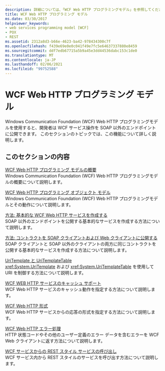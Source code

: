 ```yaml
---
description: 詳細については、「WCF Web HTTP プログラミングモデル」を参照してください。
title: WCF Web HTTP プログラミング モデル
ms.date: 03/30/2017
helpviewer_keywords:
- web services programming model [WCF]
- POX
- REST
ms.assetid: 2312a8d3-b66e-4623-ba42-978434300c7f
ms.openlocfilehash: f439e69e0e0c041f49e7fc5e64637337880e8459
ms.sourcegitcommit: ddf7edb67715a5b9a45e3dd44536dabc153c1de0
ms.translationtype: MT
ms.contentlocale: ja-JP
ms.lasthandoff: 02/06/2021
ms.locfileid: "99752588"
---
```

# <a name="wcf-web-http-programming-model"></a>WCF Web HTTP プログラミング モデル

Windows Communication Foundation (WCF) Web HTTP プログラミングモデルを使用すると、開発者は WCF サービス操作を SOAP 以外のエンドポイントに公開できます。 このセクションのトピックでは、この機能について詳しく説明します。  
  
## <a name="in-this-section"></a>このセクションの内容  

 [WCF Web HTTP プログラミング モデルの概要](wcf-web-http-programming-model-overview.md)  
 Windows Communication Foundation (WCF) Web HTTP プログラミングモデルの概要について説明します。  
  
 [WCF Web HTTP プログラミング オブジェクト モデル](wcf-web-http-programming-object-model.md)  
 Windows Communication Foundation (WCF) Web HTTP プログラミングモデルとその動作について説明します。  
  
 [方法: 基本的な WCF Web HTTP サービスを作成する](how-to-create-a-basic-wcf-web-http-service.md)  
 SOAP 以外のエンドポイントを公開する基本的なサービスを作成する方法について説明します。  
  
 [方法: コントラクトを SOAP クライアントおよび Web クライアントに公開する](how-to-expose-a-contract-to-soap-and-web-clients.md)  
 SOAP クライアントと SOAP 以外のクライアントの両方に同じコントラクトを公開する基本的なサービスを作成する方法について説明します。  
  
 [UriTemplate と UriTemplateTable](uritemplate-and-uritemplatetable.md)  
 <xref:System.UriTemplate> および <xref:System.UriTemplateTable> を使用して URI を制御する方法について説明します。  
  
 [WCF WEB HTTP サービスのキャッシュ サポート](caching-support-for-wcf-web-http-services.md)  
 WCF Web HTTP サービスのキャッシュ動作を指定する方法について説明します。  
  
 [WCF Web HTTP 形式](wcf-web-http-formatting.md)  
 WCF Web HTTP サービスからの応答の形式を指定する方法について説明します。  
  
 [WCF Web HTTP エラー処理](wcf-web-http-error-handling.md)  
 HTTP 状態コードやその他のユーザー定義のエラー データを含むエラーを WCF Web クライアントに返す方法について説明します。  
  
 [WCF サービスからの REST スタイル サービスの呼び出し](calling-a-rest-style-service-from-a-wcf-service.md)  
 WCF サービス内から REST スタイルのサービスを呼び出す方法について説明します。

